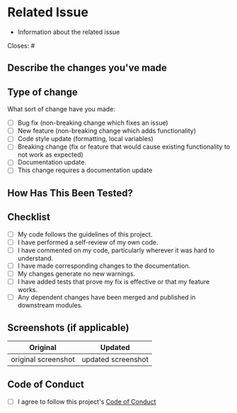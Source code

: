 # Related Issue

- Information about the related issue

Closes: # <!-- issue number that will be closed through this PR -->

## Describe the changes you've made

<!-- Give a clear description of what modifications you have made -->

## Type of change

What sort of change have you made:

<!--
Example how to mark a checkbox:-
- [x] My code follows the code style of this project.
-->

- [ ] Bug fix (non-breaking change which fixes an issue)
- [ ] New feature (non-breaking change which adds functionality)
- [ ] Code style update (formatting, local variables)
- [ ] Breaking change (fix or feature that would cause existing functionality to not work as expected)
- [ ] Documentation update.
- [ ] This change requires a documentation update

## How Has This Been Tested?

<!-- Describe how have you verified the changes made -->

## Checklist

<!--
Example how to mark a checkbox:-
- [x] My code follows the code style of this project.
-->

- [ ] My code follows the guidelines of this project.
- [ ] I have performed a self-review of my own code.
- [ ] I have commented on my code, particularly wherever it was hard to understand.
- [ ] I have made corresponding changes to the documentation.
- [ ] My changes generate no new warnings.
- [ ] I have added tests that prove my fix is effective or that my feature works.
- [ ] Any dependent changes have been merged and published in downstream modules.

## Screenshots (if applicable)

|      Original       |      Updated       |
| :-----------------: | :----------------: |
| original screenshot | updated screenshot |

## Code of Conduct

- [ ] I agree to follow this project's [Code of Conduct](https://github.com/shuklaritvik06/webxdao-status/blob/main/CODE_OF_CONDUCT.md)
